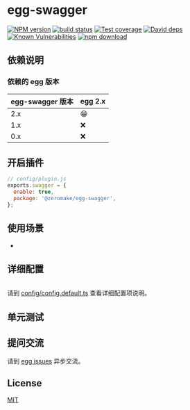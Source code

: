# egg-swagger

[![NPM version][npm-image]][npm-url]
[![build status][travis-image]][travis-url]
[![Test coverage][codecov-image]][codecov-url]
[![David deps][david-image]][david-url]
[![Known Vulnerabilities][snyk-image]][snyk-url]
[![npm download][download-image]][download-url]

[npm-image]: https://img.shields.io/npm/v/@zeromake%2Fegg-swagger.svg?style=flat-square
[npm-url]: https://npmjs.org/package/@zeromake%2Fegg-swagger
[travis-image]: https://travis-ci.com/zeromake/egg-swagger.svg?branch=master
[travis-url]: https://travis-ci.com/zeromake/egg-swagger
[codecov-image]: https://img.shields.io/codecov/c/github/zeromake/egg-swagger.svg?style=flat-square
[codecov-url]: https://codecov.io/github/zeromake/egg-swagger?branch=master
[david-image]: https://img.shields.io/david/zeromake/egg-swagger.svg?style=flat-square
[david-url]: https://david-dm.org/zeromake/egg-swagger
[snyk-image]: https://snyk.io/test/npm/@zeromake%2Fegg-swagger/badge.svg?style=flat-square
[snyk-url]: https://snyk.io/test/npm/@zeromake%2Fegg-swagger
[download-image]: https://img.shields.io/npm/dm/@zeromake%2Fegg-swagger.svg?style=flat-square
[download-url]: https://npmjs.org/package/@zeromake%2Fegg-swagger

## 依赖说明

### 依赖的 egg 版本

egg-swagger 版本 | egg 2.x
--- | ---
2.x | 😁
1.x | ❌
0.x | ❌

## 开启插件

```js
// config/plugin.js
exports.swagger = {
  enable: true,
  package: '@zeromake/egg-swagger',
};
```

## 使用场景

- 

## 详细配置
``` typescript

```

请到 [config/config.default.ts](config/config.default.ts) 查看详细配置项说明。

## 单元测试


## 提问交流

请到 [egg issues](https://github.com/zeromake/egg-swagger/issues) 异步交流。

## License

[MIT](LICENSE)
